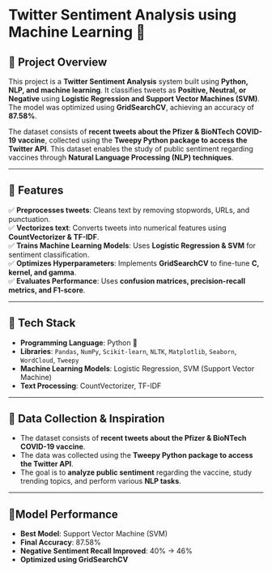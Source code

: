 # Twitter Sentiment Analysis using Machine Learning 🚀

## 📌 Project Overview
This project is a **Twitter Sentiment Analysis** system built using **Python, NLP, and machine learning**. It classifies tweets as **Positive, Neutral, or Negative** using **Logistic Regression and Support Vector Machines (SVM)**. The model was optimized using **GridSearchCV**, achieving an accuracy of **87.58%**.

The dataset consists of **recent tweets about the Pfizer & BioNTech COVID-19 vaccine**, collected using the **Tweepy Python package to access the Twitter API**. This dataset enables the study of public sentiment regarding vaccines through **Natural Language Processing (NLP) techniques**.

---

## 📌 Features
✅ **Preprocesses tweets**: Cleans text by removing stopwords, URLs, and punctuation.  
✅ **Vectorizes text**: Converts tweets into numerical features using **CountVectorizer & TF-IDF**.  
✅ **Trains Machine Learning Models**: Uses **Logistic Regression & SVM** for sentiment classification.  
✅ **Optimizes Hyperparameters**: Implements **GridSearchCV** to fine-tune **C, kernel, and gamma**.  
✅ **Evaluates Performance**: Uses **confusion matrices, precision-recall metrics, and F1-score**.  

---

## 📌 Tech Stack
- **Programming Language**: Python 🐍  
- **Libraries**: `Pandas`, `NumPy`, `Scikit-learn`, `NLTK`, `Matplotlib`, `Seaborn`, `WordCloud`, `Tweepy`  
- **Machine Learning Models**: Logistic Regression, SVM (Support Vector Machine)  
- **Text Processing**: CountVectorizer, TF-IDF  

---

## 📌 Data Collection & Inspiration
- The dataset consists of **recent tweets about the Pfizer & BioNTech COVID-19 vaccine**.  
- The data was collected using the **Tweepy Python package to access the Twitter API**.  
- The goal is to **analyze public sentiment** regarding the vaccine, study trending topics, and perform various **NLP tasks**.  

---

## 📌Model Performance
- **Best Model**: Support Vector Machine (SVM)
- **Final Accuracy**: 87.58%
- **Negative Sentiment Recall Improved**: 40% → 46%
- **Optimized using GridSearchCV**
